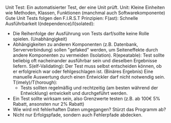 ﻿




Unit Test: Ein automatisierter Test, der eine Unit prüft.
Unit: Kleine Einheiten wie Methoden, Klassen, Funktionen (manchmal auch Softwarekomponente)
Gute Unit Tests folgen den F.I.R.S.T Prinzipien:
F(ast): Schnelle Ausführbarkeit
I(ndependence)/I(solated):
- Die Reihenfolge der Ausführung von Tests darf/sollte keine Rolle spielen. (Unabhängigkeit)
- Abhängigkeiten zu anderen Komponenten (z.B. Datenbank, Serververbindung) sollen "gefaked" werden,
  um Seiteneffekte durch andere Komponenten zu vermeiden (Isolation).
  R(epeatable): Test sollte beliebig oft nacheinander ausführbar sein und dieselben Ergebnisse liefern.
  S(elf-Validating): Der Test muss selbst entscheiden können, ob er erfolgreich war oder fehlgeschlagen ist. (Binäres Ergebnis)
  Eine manuelle Auswertung durch einen Entwickler darf nicht notwendig sein.
  T(imely)/T(horough):
    - Tests sollten regelmäßig und rechtzeitig (am besten während der Entwicklung) entwickelt und durchgeführt werden.
- Ein Test sollte wirksam sein, also Grenzwerte testen (z.B. ab 100€ 5% Rabatt, ansonsten nur 2% Rabatt)
- Wie wird mit fehlerhaften Daten umgegangen? Stürzt das Programm ab?
- Nicht nur Erfolgspfade, sondern auch Fehlerpfade abdecken.